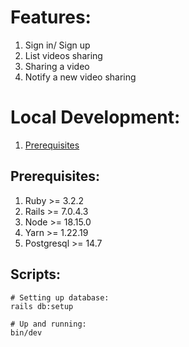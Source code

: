 # Features:
1. Sign in/ Sign up
2. List videos sharing
3. Sharing a video
4. Notify a new video sharing
# Local Development:
1. [Prerequisites](#prerequisites)

## Prerequisites:
1. Ruby >= 3.2.2
2. Rails >= 7.0.4.3
3. Node >= 18.15.0
4. Yarn >= 1.22.19
5. Postgresql >= 14.7

## Scripts:
    # Setting up database:
    rails db:setup

    # Up and running:
    bin/dev
